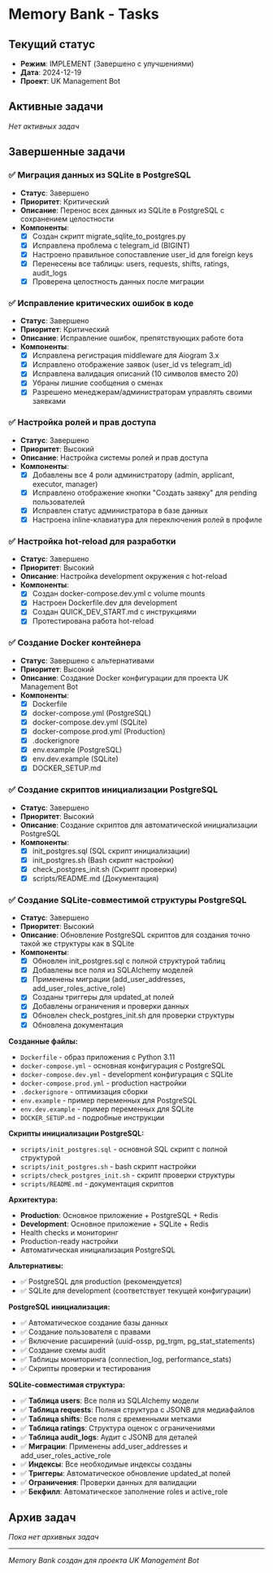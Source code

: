 # Memory Bank - Tasks

## Текущий статус
- **Режим**: IMPLEMENT (Завершено с улучшениями)
- **Дата**: 2024-12-19
- **Проект**: UK Management Bot

## Активные задачи
*Нет активных задач*

## Завершенные задачи

### ✅ Миграция данных из SQLite в PostgreSQL
- **Статус**: Завершено
- **Приоритет**: Критический
- **Описание**: Перенос всех данных из SQLite в PostgreSQL с сохранением целостности
- **Компоненты**:
  - [x] Создан скрипт migrate_sqlite_to_postgres.py
  - [x] Исправлена проблема с telegram_id (BIGINT)
  - [x] Настроено правильное сопоставление user_id для foreign keys
  - [x] Перенесены все таблицы: users, requests, shifts, ratings, audit_logs
  - [x] Проверена целостность данных после миграции

### ✅ Исправление критических ошибок в коде
- **Статус**: Завершено
- **Приоритет**: Критический
- **Описание**: Исправление ошибок, препятствующих работе бота
- **Компоненты**:
  - [x] Исправлена регистрация middleware для Aiogram 3.x
  - [x] Исправлено отображение заявок (user_id vs telegram_id)
  - [x] Исправлена валидация описаний (10 символов вместо 20)
  - [x] Убраны лишние сообщения о сменах
  - [x] Разрешено менеджерам/администраторам управлять своими заявками

### ✅ Настройка ролей и прав доступа
- **Статус**: Завершено
- **Приоритет**: Высокий
- **Описание**: Настройка системы ролей и прав доступа
- **Компоненты**:
  - [x] Добавлены все 4 роли администратору (admin, applicant, executor, manager)
  - [x] Исправлено отображение кнопки "Создать заявку" для pending пользователей
  - [x] Исправлен статус администратора в базе данных
  - [x] Настроена inline-клавиатура для переключения ролей в профиле

### ✅ Настройка hot-reload для разработки
- **Статус**: Завершено
- **Приоритет**: Высокий
- **Описание**: Настройка development окружения с hot-reload
- **Компоненты**:
  - [x] Создан docker-compose.dev.yml с volume mounts
  - [x] Настроен Dockerfile.dev для development
  - [x] Создан QUICK_DEV_START.md с инструкциями
  - [x] Протестирована работа hot-reload

### ✅ Создание Docker контейнера
- **Статус**: Завершено с альтернативами
- **Приоритет**: Высокий
- **Описание**: Создание Docker конфигурации для проекта UK Management Bot
- **Компоненты**:
  - [x] Dockerfile
  - [x] docker-compose.yml (PostgreSQL)
  - [x] docker-compose.dev.yml (SQLite)
  - [x] docker-compose.prod.yml (Production)
  - [x] .dockerignore
  - [x] env.example (PostgreSQL)
  - [x] env.dev.example (SQLite)
  - [x] DOCKER_SETUP.md

### ✅ Создание скриптов инициализации PostgreSQL
- **Статус**: Завершено
- **Приоритет**: Высокий
- **Описание**: Создание скриптов для автоматической инициализации PostgreSQL
- **Компоненты**:
  - [x] init_postgres.sql (SQL скрипт инициализации)
  - [x] init_postgres.sh (Bash скрипт настройки)
  - [x] check_postgres_init.sh (Скрипт проверки)
  - [x] scripts/README.md (Документация)

### ✅ Создание SQLite-совместимой структуры PostgreSQL
- **Статус**: Завершено
- **Приоритет**: Высокий
- **Описание**: Обновление PostgreSQL скриптов для создания точно такой же структуры как в SQLite
- **Компоненты**:
  - [x] Обновлен init_postgres.sql с полной структурой таблиц
  - [x] Добавлены все поля из SQLAlchemy моделей
  - [x] Применены миграции (add_user_addresses, add_user_roles_active_role)
  - [x] Созданы триггеры для updated_at полей
  - [x] Добавлены ограничения и проверки данных
  - [x] Обновлен check_postgres_init.sh для проверки структуры
  - [x] Обновлена документация

**Созданные файлы:**
- `Dockerfile` - образ приложения с Python 3.11
- `docker-compose.yml` - основная конфигурация с PostgreSQL
- `docker-compose.dev.yml` - development конфигурация с SQLite
- `docker-compose.prod.yml` - production настройки
- `.dockerignore` - оптимизация сборки
- `env.example` - пример переменных для PostgreSQL
- `env.dev.example` - пример переменных для SQLite
- `DOCKER_SETUP.md` - подробные инструкции

**Скрипты инициализации PostgreSQL:**
- `scripts/init_postgres.sql` - основной SQL скрипт с полной структурой
- `scripts/init_postgres.sh` - bash скрипт настройки
- `scripts/check_postgres_init.sh` - скрипт проверки структуры
- `scripts/README.md` - документация скриптов

**Архитектура:**
- **Production**: Основное приложение + PostgreSQL + Redis
- **Development**: Основное приложение + SQLite + Redis
- Health checks и мониторинг
- Production-ready настройки
- Автоматическая инициализация PostgreSQL

**Альтернативы:**
- ✅ PostgreSQL для production (рекомендуется)
- ✅ SQLite для development (соответствует текущей конфигурации)

**PostgreSQL инициализация:**
- ✅ Автоматическое создание базы данных
- ✅ Создание пользователя с правами
- ✅ Включение расширений (uuid-ossp, pg_trgm, pg_stat_statements)
- ✅ Создание схемы audit
- ✅ Таблицы мониторинга (connection_log, performance_stats)
- ✅ Скрипты проверки и тестирования

**SQLite-совместимая структура:**
- ✅ **Таблица users**: Все поля из SQLAlchemy модели
- ✅ **Таблица requests**: Полная структура с JSONB для медиафайлов
- ✅ **Таблица shifts**: Все поля с временными метками
- ✅ **Таблица ratings**: Структура оценок с ограничениями
- ✅ **Таблица audit_logs**: Аудит с JSONB для деталей
- ✅ **Миграции**: Применены add_user_addresses и add_user_roles_active_role
- ✅ **Индексы**: Все необходимые индексы созданы
- ✅ **Триггеры**: Автоматическое обновление updated_at полей
- ✅ **Ограничения**: Проверки данных для валидации
- ✅ **Бекфилл**: Автоматическое заполнение roles и active_role

## Архив задач
*Пока нет архивных задач*

---
*Memory Bank создан для проекта UK Management Bot*
